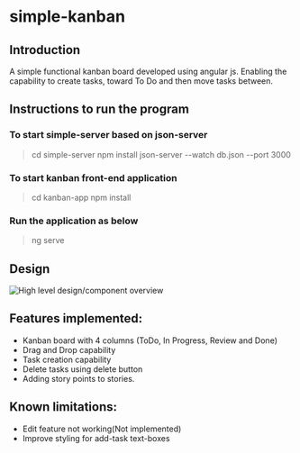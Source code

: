# simple-kanban

## Introduction
A simple functional kanban board developed using angular js.
Enabling the capability to create tasks, toward To Do and then move tasks between.

## Instructions to run the program

### To start simple-server based on json-server

> cd simple-server
> npm install
> json-server --watch db.json --port 3000

### To start kanban front-end application

> cd kanban-app
> npm install

### Run the application as below
> ng serve

## Design
![
    High level design/component overview
](<Project Kanban design.jpg>)


## Features implemented:
* Kanban board with 4 columns (ToDo, In Progress, Review and Done)
* Drag and Drop capability
* Task creation capability
* Delete tasks using delete button
* Adding story points to stories.

## Known limitations:
* Edit feature not working(Not implemented)
* Improve styling for add-task text-boxes

